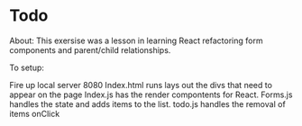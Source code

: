# Todo
About: This exersise was a lesson in learning React refactoring form components and parent/child relationships.

To setup:

Fire up local server 8080
Index.html runs lays out the divs that need to appear on the page
Index.js has the render compontents for React.
Forms.js handles the state and adds items to the list.
todo.js handles the removal of items onClick
